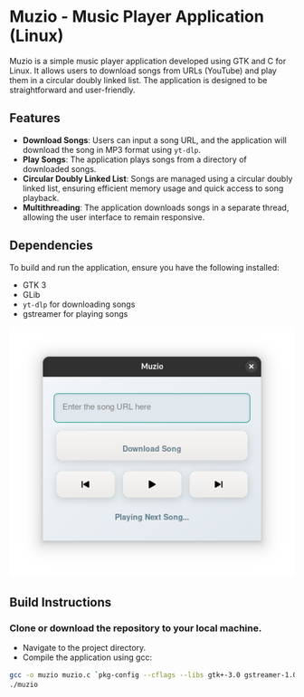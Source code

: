 # Muzio - Music Player Application (Linux)

Muzio is a simple music player application developed using GTK and C for Linux. It allows users to download songs from URLs (YouTube) and play them in a circular doubly linked list. The application is designed to be straightforward and user-friendly.

## Features

- **Download Songs**: Users can input a song URL, and the application will download the song in MP3 format using `yt-dlp`.
- **Play Songs**: The application plays songs from a directory of downloaded songs.
- **Circular Doubly Linked List**: Songs are managed using a circular doubly linked list, ensuring efficient memory usage and quick access to song playback.
- **Multithreading**: The application downloads songs in a separate thread, allowing the user interface to remain responsive.

## Dependencies

To build and run the application, ensure you have the following installed:

- GTK 3
- GLib
- `yt-dlp` for downloading songs
- gstreamer for playing songs

![Working app image](image.png)

## Build Instructions
### Clone or download the repository to your local machine.

- Navigate to the project directory.
- Compile the application using gcc:

```bash
gcc -o muzio muzio.c `pkg-config --cflags --libs gtk+-3.0 gstreamer-1.0`
./muzio

